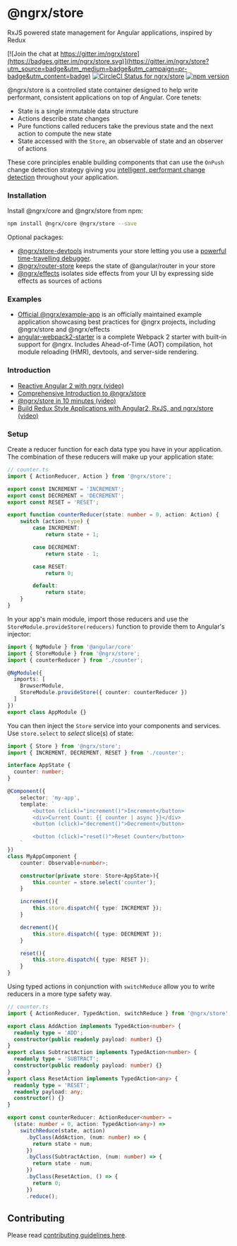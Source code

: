 # @ngrx/store
RxJS powered state management for Angular applications, inspired by Redux

[![Join the chat at https://gitter.im/ngrx/store](https://badges.gitter.im/ngrx/store.svg)](https://gitter.im/ngrx/store?utm_source=badge&utm_medium=badge&utm_campaign=pr-badge&utm_content=badge)
[![CircleCI Status for ngrx/store](https://circleci.com/gh/ngrx/store.svg?style=shield&circle-token=aea1fc73de3419cd926fc95e627e036113646fd8
)](https://circleci.com/gh/ngrx/store)
[![npm version](https://badge.fury.io/js/%40ngrx%2Fstore.svg)](https://www.npmjs.com/package/@ngrx/store)

@ngrx/store is a controlled state container designed to help write performant, consistent applications
on top of Angular. Core tenets:
- State is a single immutable data structure
- Actions describe state changes
- Pure functions called reducers take the previous state and the next action to compute the new state
- State accessed with the `Store`, an observable of state and an observer of actions

These core principles enable building components that can use the `OnPush` change detection strategy
giving you [intelligent, performant change detection](http://blog.thoughtram.io/angular/2016/02/22/angular-2-change-detection-explained.html#smarter-change-detection)
throughout your application.


### Installation
Install @ngrx/core and @ngrx/store from npm:
```bash
npm install @ngrx/core @ngrx/store --save
```

Optional packages:
- [@ngrx/store-devtools](https://github.com/ngrx/store-devtools) instruments your store letting you use a
[powerful time-travelling debugger](https://chrome.google.com/webstore/detail/redux-devtools/lmhkpmbekcpmknklioeibfkpmmfibljd?hl=en).
- [@ngrx/router-store](https://github.com/ngrx/router-store) keeps the state of @angular/router in your store
- [@ngrx/effects](https://github.com/ngrx/effects) isolates side effects from your UI by expressing side effects as sources of actions


### Examples
- [Official @ngrx/example-app](https://github.com/ngrx/example-app) is an officially maintained example application showcasing best practices
for @ngrx projects, including @ngrx/store and @ngrx/effects
- [angular-webpack2-starter](https://github.com/qdouble/angular-webpack2-starter) is a complete Webpack 2 starter with built-in support for @ngrx.
Includes Ahead-of-Time (AOT) compilation, hot module reloading (HMR), devtools, and server-side rendering.


### Introduction
- [Reactive Angular 2 with ngrx (video)](https://youtu.be/mhA7zZ23Odw)
- [Comprehensive Introduction to @ngrx/store](https://gist.github.com/btroncone/a6e4347326749f938510)
- [@ngrx/store in 10 minutes (video)](https://egghead.io/lessons/angular-2-ngrx-store-in-10-minutes)
- [Build Redux Style Applications with Angular2, RxJS, and ngrx/store (video)](https://egghead.io/courses/building-a-time-machine-with-angular-2-and-rxjs)


### Setup
Create a reducer function for each data type you have in your application. The combination of these reducers will
make up your application state:

```ts
// counter.ts
import { ActionReducer, Action } from '@ngrx/store';

export const INCREMENT = 'INCREMENT';
export const DECREMENT = 'DECREMENT';
export const RESET = 'RESET';

export function counterReducer(state: number = 0, action: Action) {
	switch (action.type) {
		case INCREMENT:
			return state + 1;

		case DECREMENT:
			return state - 1;

		case RESET:
			return 0;

		default:
			return state;
	}
}
```

In your app's main module, import those reducers and use the `StoreModule.provideStore(reducers)`
function to provide them to Angular's injector:

```ts
import { NgModule } from '@angular/core'
import { StoreModule } from '@ngrx/store';
import { counterReducer } from './counter';

@NgModule({
  imports: [
    BrowserModule,
    StoreModule.provideStore({ counter: counterReducer })
  ]
})
export class AppModule {}
```


You can then inject the `Store` service into your components and services. Use `store.select` to
_select_ slice(s) of state:

```ts
import { Store } from '@ngrx/store';
import { INCREMENT, DECREMENT, RESET } from './counter';

interface AppState {
  counter: number;
}

@Component({
	selector: 'my-app',
	template: `
		<button (click)="increment()">Increment</button>
		<div>Current Count: {{ counter | async }}</div>
		<button (click)="decrement()">Decrement</button>

		<button (click)="reset()">Reset Counter</button>
	`
})
class MyAppComponent {
	counter: Observable<number>;

	constructor(private store: Store<AppState>){
		this.counter = store.select('counter');
	}

	increment(){
		this.store.dispatch({ type: INCREMENT });
	}

	decrement(){
		this.store.dispatch({ type: DECREMENT });
	}

	reset(){
		this.store.dispatch({ type: RESET });
	}
}
```

Using typed actions in conjunction with `switchReduce` allow you to write reducers in a more type safety way.

```ts
// counter.ts
import { ActionReducer, TypedAction, switchReduce } from '@ngrx/store';

export class AddAction implements TypedAction<number> {
  readonly type = 'ADD';
  constructor(public readonly payload: number) {}
}
export class SubtractAction implements TypedAction<number> {
  readonly type = 'SUBTRACT';
  constructor(public readonly payload: number) {}
}
export class ResetAction implements TypedAction<any> {
  readonly type = 'RESET';
  readonly payload: any;
  constructor() {}
}

export const counterReducer: ActionReducer<number> =
  (state: number = 0, action: TypedAction<any>) =>
    switchReduce(state, action)
      .byClass(AddAction, (num: number) => {
        return state + num;
      })
      .byClass(SubtractAction, (num: number) => {
        return state - num;
      })
      .byClass(ResetAction, () => {
        return 0;
      })
      .reduce();
```

## Contributing
Please read [contributing guidelines here](https://github.com/ngrx/store/blob/master/CONTRIBUTING.md).

